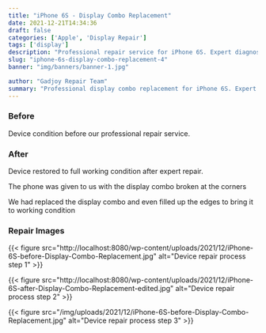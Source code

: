 ```yaml
---
title: "iPhone 6S - Display Combo Replacement"
date: 2021-12-21T14:34:36
draft: false
categories: ['Apple', 'Display Repair']
tags: ['display']
description: "Professional repair service for iPhone 6S. Expert diagnosis and quality repairs in Bangalore."
slug: "iphone-6s-display-combo-replacement-4"
banner: "img/banners/banner-1.jpg"

author: "Gadjoy Repair Team"
summary: "Professional display combo replacement for iPhone 6S. Expert technicians, quality parts, warranty included."
---
```


### Before

Device condition before our professional repair service.

### After

Device restored to full working condition after expert repair.

The phone was given to us with the display combo broken at the corners

We had replaced the display combo and even filled up the edges to bring it to working condition

### Repair Images

{{< figure src="http://localhost:8080/wp-content/uploads/2021/12/iPhone-6S-before-Display-Combo-Replacement.jpg" alt="Device repair process step 1" >}}

{{< figure src="http://localhost:8080/wp-content/uploads/2021/12/iPhone-6S-after-Display-Combo-Replacement-edited.jpg" alt="Device repair process step 2" >}}

{{< figure src="/img/uploads/2021/12/iPhone-6S-before-Display-Combo-Replacement.jpg" alt="Device repair process step 3" >}}

